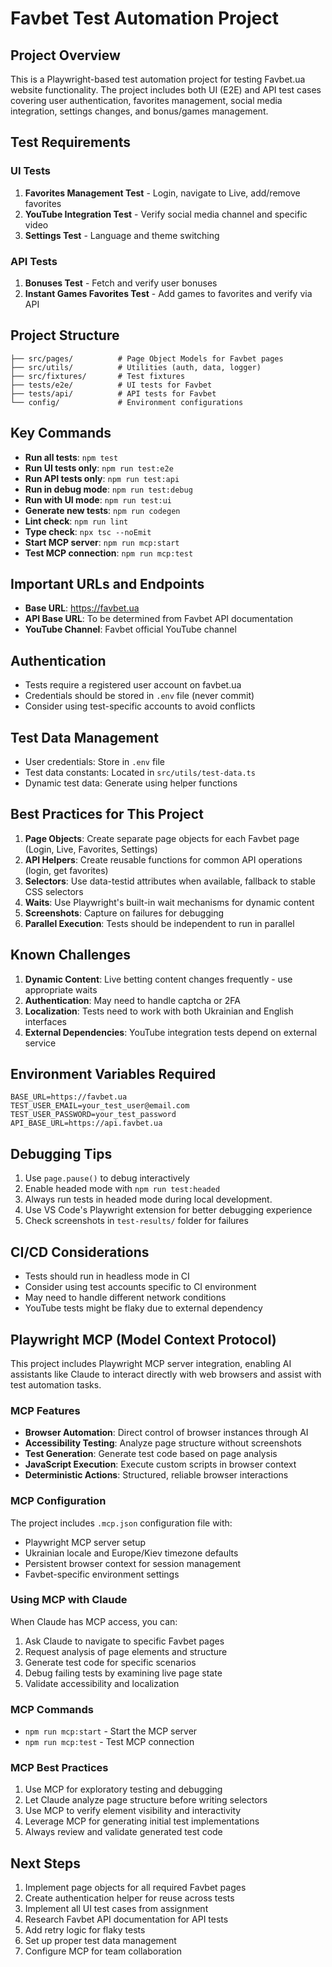 # Favbet Test Automation Project

## Project Overview
This is a Playwright-based test automation project for testing Favbet.ua website functionality. The project includes both UI (E2E) and API test cases covering user authentication, favorites management, social media integration, settings changes, and bonus/games management.

## Test Requirements

### UI Tests
1. **Favorites Management Test** - Login, navigate to Live, add/remove favorites
2. **YouTube Integration Test** - Verify social media channel and specific video
3. **Settings Test** - Language and theme switching

### API Tests
1. **Bonuses Test** - Fetch and verify user bonuses
2. **Instant Games Favorites Test** - Add games to favorites and verify via API

## Project Structure
```
├── src/pages/          # Page Object Models for Favbet pages
├── src/utils/          # Utilities (auth, data, logger)
├── src/fixtures/       # Test fixtures
├── tests/e2e/          # UI tests for Favbet
├── tests/api/          # API tests for Favbet
└── config/             # Environment configurations
```

## Key Commands
- **Run all tests**: `npm test`
- **Run UI tests only**: `npm run test:e2e`
- **Run API tests only**: `npm run test:api`
- **Run in debug mode**: `npm run test:debug`
- **Run with UI mode**: `npm run test:ui`
- **Generate new tests**: `npm run codegen`
- **Lint check**: `npm run lint`
- **Type check**: `npx tsc --noEmit`
- **Start MCP server**: `npm run mcp:start`
- **Test MCP connection**: `npm run mcp:test`

## Important URLs and Endpoints
- **Base URL**: https://favbet.ua
- **API Base URL**: To be determined from Favbet API documentation
- **YouTube Channel**: Favbet official YouTube channel

## Authentication
- Tests require a registered user account on favbet.ua
- Credentials should be stored in `.env` file (never commit)
- Consider using test-specific accounts to avoid conflicts

## Test Data Management
- User credentials: Store in `.env` file
- Test data constants: Located in `src/utils/test-data.ts`
- Dynamic test data: Generate using helper functions

## Best Practices for This Project
1. **Page Objects**: Create separate page objects for each Favbet page (Login, Live, Favorites, Settings)
2. **API Helpers**: Create reusable functions for common API operations (login, get favorites)
3. **Selectors**: Use data-testid attributes when available, fallback to stable CSS selectors
4. **Waits**: Use Playwright's built-in wait mechanisms for dynamic content
5. **Screenshots**: Capture on failures for debugging
6. **Parallel Execution**: Tests should be independent to run in parallel

## Known Challenges
1. **Dynamic Content**: Live betting content changes frequently - use appropriate waits
2. **Authentication**: May need to handle captcha or 2FA
3. **Localization**: Tests need to work with both Ukrainian and English interfaces
4. **External Dependencies**: YouTube integration tests depend on external service

## Environment Variables Required
```
BASE_URL=https://favbet.ua
TEST_USER_EMAIL=your_test_user@email.com
TEST_USER_PASSWORD=your_test_password
API_BASE_URL=https://api.favbet.ua
```

## Debugging Tips
1. Use `page.pause()` to debug interactively
2. Enable headed mode with `npm run test:headed`
3. Always run tests in headed mode during local development. 
4. Use VS Code's Playwright extension for better debugging experience
5. Check screenshots in `test-results/` folder for failures

## CI/CD Considerations
- Tests should run in headless mode in CI
- Consider using test accounts specific to CI environment
- May need to handle different network conditions
- YouTube tests might be flaky due to external dependency

## Playwright MCP (Model Context Protocol)

This project includes Playwright MCP server integration, enabling AI assistants like Claude to interact directly with web browsers and assist with test automation tasks.

### MCP Features
- **Browser Automation**: Direct control of browser instances through AI
- **Accessibility Testing**: Analyze page structure without screenshots
- **Test Generation**: Generate test code based on page analysis
- **JavaScript Execution**: Execute custom scripts in browser context
- **Deterministic Actions**: Structured, reliable browser interactions

### MCP Configuration
The project includes `.mcp.json` configuration file with:
- Playwright MCP server setup
- Ukrainian locale and Europe/Kiev timezone defaults
- Persistent browser context for session management
- Favbet-specific environment settings

### Using MCP with Claude
When Claude has MCP access, you can:
1. Ask Claude to navigate to specific Favbet pages
2. Request analysis of page elements and structure
3. Generate test code for specific scenarios
4. Debug failing tests by examining live page state
5. Validate accessibility and localization

### MCP Commands
- `npm run mcp:start` - Start the MCP server
- `npm run mcp:test` - Test MCP connection

### MCP Best Practices
1. Use MCP for exploratory testing and debugging
2. Let Claude analyze page structure before writing selectors
3. Use MCP to verify element visibility and interactivity
4. Leverage MCP for generating initial test implementations
5. Always review and validate generated test code

## Next Steps
1. Implement page objects for all required Favbet pages
2. Create authentication helper for reuse across tests
3. Implement all UI test cases from assignment
4. Research Favbet API documentation for API tests
5. Add retry logic for flaky tests
6. Set up proper test data management
7. Configure MCP for team collaboration